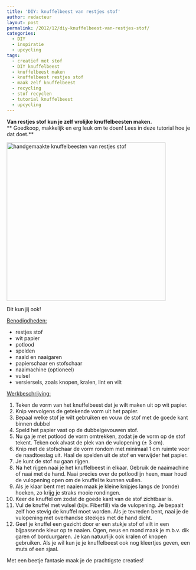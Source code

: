 ```yaml
---
title: 'DIY: knuffelbeest van restjes stof'
author: redacteur
layout: post
permalink: /2012/12/diy-knuffelbeest-van-restjes-stof/
categories:
  - DIY
  - inspiratie
  - upcycling
tags:
  - creatief met stof
  - DIY knuffelbeest
  - knuffelbeest maken
  - knuffelbeest restjes stof
  - maak zelf knuffelbeest
  - recycling
  - stof recyclen
  - tutorial knuffelbeest
  - upcycling
---
```

**Van restjes stof kun je zelf vrolijke knuffelbeesten maken.**  
** Goedkoop, makkelijk en erg leuk om te doen! Lees in deze tutorial hoe je dat doet.**

<div id="attachment_3087" style="width: 440px" class="wp-caption alignright">
  <img class=" wp-image-3087" title="handgemaakte knuffelbeesten van restjes stof" src="http://www.schildertuin.nl/wordpress/wp-content/uploads/2012/12/maak_zelf_knuffelbeest.jpg" alt="handgemaakte knuffelbeesten van restjes stof" width="430" height="430" />
  
  <p class="wp-caption-text">
    Dit kun jij ook!
  </p>
</div>

<span style="text-decoration: underline;">Benodigdheden:</span>

  * restjes stof
  * wit papier
  * potlood
  * spelden
  * naald en naaigaren
  * papierschaar en stofschaar
  * naaimachine (optioneel)
  * vulsel
  * versiersels, zoals knopen, kralen, lint en vilt

<span style="text-decoration: underline;">Werkbeschrijving:</span>

  1. Teken de vorm van het knuffelbeest dat je wilt maken uit op wit papier.
  2. Knip vervolgens de getekende vorm uit het papier.
  3. Bepaal welke stof je wilt gebruiken en vouw de stof met de goede kant binnen dubbel
  4. Speld het papier vast op de dubbelgevouwen stof.
  5. Nu ga je met potlood de vorm omtrekken, zodat je de vorm op de stof tekent. Teken ook alvast de plek van de vulopening (± 3 cm).
  6. Knip met de stofschaar de vorm rondom met minimaal 1 cm ruimte voor de naadtoeslag uit. Haal de spelden uit de stof en verwijder het papier.
  7. Je kunt de stof nu gaan rijgen.
  8. Na het rijgen naai je het knuffelbeest in elkaar. Gebruik de naaimachine of naai met de hand. Naai precies over de potloodlijn heen, maar houd de vulopening open om de knuffel te kunnen vullen.
  9. Als je klaar bent met naaien maak je kleine knipjes langs de (ronde) hoeken, zo krijg je straks mooie rondingen.
 10. Keer de knuffel om zodat de goede kant van de stof zichtbaar is.
 11. Vul de knuffel met vulsel (bijv. Fiberfill) via de vulopening. Je bepaalt zelf hoe stevig de knuffel moet worden. Als je tevreden bent, naai je de vulopening met overhandse steekjes met de hand dicht.
 12. Geef je knuffel een gezicht door er een stukje stof of vilt in een bijpassende kleur op te naaien. Ogen, neus en mond maak je m.b.v. dik garen of borduurgaren. Je kan natuurlijk ook kralen of knopen gebruiken. Als je wil kun je je knuffelbeest ook nog kleertjes geven, een muts of een sjaal.

Met een beetje fantasie maak je de prachtigste creaties!